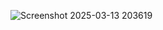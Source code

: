 ![Screenshot 2025-03-13 203619](https://github.com/user-attachments/assets/39ce4ac1-c0f8-4847-97f2-e812a25e6248)
